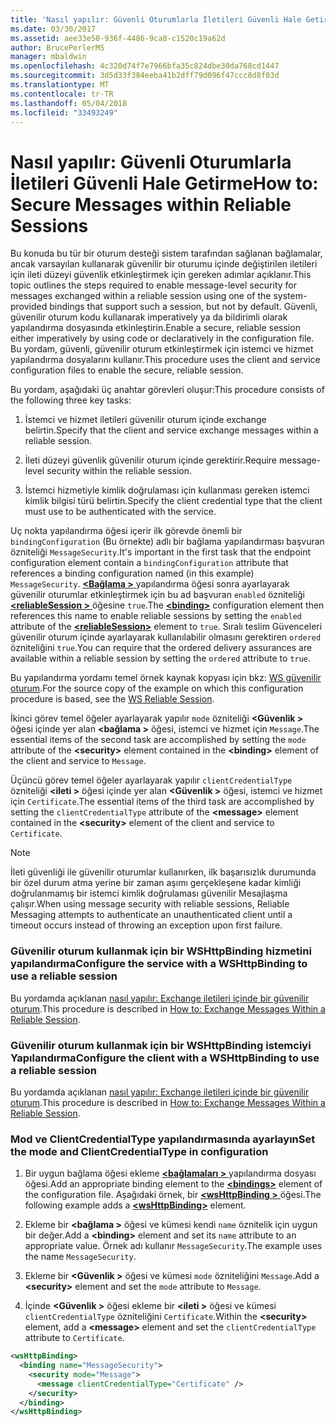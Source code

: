 ```yaml
---
title: 'Nasıl yapılır: Güvenli Oturumlarla İletileri Güvenli Hale Getirme'
ms.date: 03/30/2017
ms.assetid: aee33e50-936f-4486-9ca8-c1520c19a62d
author: BrucePerlerMS
manager: mbaldwin
ms.openlocfilehash: 4c320d74f7e7966bfa35c824dbe30da768cd1447
ms.sourcegitcommit: 3d5d33f384eeba41b2dff79d096f47ccc8d8f03d
ms.translationtype: MT
ms.contentlocale: tr-TR
ms.lasthandoff: 05/04/2018
ms.locfileid: "33493249"
---
```

# <a name="how-to-secure-messages-within-reliable-sessions"></a><span data-ttu-id="ad075-102">Nasıl yapılır: Güvenli Oturumlarla İletileri Güvenli Hale Getirme</span><span class="sxs-lookup"><span data-stu-id="ad075-102">How to: Secure Messages within Reliable Sessions</span></span>

<span data-ttu-id="ad075-103">Bu konuda bu tür bir oturum desteği sistem tarafından sağlanan bağlamalar, ancak varsayılan kullanarak güvenilir bir oturumu içinde değiştirilen iletileri için ileti düzeyi güvenlik etkinleştirmek için gereken adımlar açıklanır.</span><span class="sxs-lookup"><span data-stu-id="ad075-103">This topic outlines the steps required to enable message-level security for messages exchanged within a reliable session using one of the system-provided bindings that support such a session, but not by default.</span></span> <span data-ttu-id="ad075-104">Güvenli, güvenilir oturum kodu kullanarak imperatively ya da bildirimli olarak yapılandırma dosyasında etkinleştirin.</span><span class="sxs-lookup"><span data-stu-id="ad075-104">Enable a secure, reliable session either imperatively by using code or declaratively in the configuration file.</span></span> <span data-ttu-id="ad075-105">Bu yordam, güvenli, güvenilir oturum etkinleştirmek için istemci ve hizmet yapılandırma dosyalarını kullanır.</span><span class="sxs-lookup"><span data-stu-id="ad075-105">This procedure uses the client and service configuration files to enable the secure, reliable session.</span></span>

<span data-ttu-id="ad075-106">Bu yordam, aşağıdaki üç anahtar görevleri oluşur:</span><span class="sxs-lookup"><span data-stu-id="ad075-106">This procedure consists of the following three key tasks:</span></span>

1. <span data-ttu-id="ad075-107">İstemci ve hizmet iletileri güvenilir oturum içinde exchange belirtin.</span><span class="sxs-lookup"><span data-stu-id="ad075-107">Specify that the client and service exchange messages within a reliable session.</span></span>

1. <span data-ttu-id="ad075-108">İleti düzeyi güvenlik güvenilir oturum içinde gerektirir.</span><span class="sxs-lookup"><span data-stu-id="ad075-108">Require message-level security within the reliable session.</span></span>

1. <span data-ttu-id="ad075-109">İstemci hizmetiyle kimlik doğrulaması için kullanması gereken istemci kimlik bilgisi türü belirtin.</span><span class="sxs-lookup"><span data-stu-id="ad075-109">Specify the client credential type that the client must use to be authenticated with the service.</span></span>

<span data-ttu-id="ad075-110">Uç nokta yapılandırma öğesi içerir ilk görevde önemli bir `bindingConfiguration` (Bu örnekte) adlı bir bağlama yapılandırması başvuran özniteliği `MessageSecurity`.</span><span class="sxs-lookup"><span data-stu-id="ad075-110">It's important in the first task that the endpoint configuration element contain a `bindingConfiguration` attribute that references a binding configuration named (in this example) `MessageSecurity`.</span></span> <span data-ttu-id="ad075-111">[  **\<Bağlama >** ](../../../../docs/framework/misc/binding.md) yapılandırma öğesi sonra ayarlayarak güvenilir oturumlar etkinleştirmek için bu ad başvuran `enabled` özniteliği [  **\<reliableSession >** ](http://msdn.microsoft.com/library/9c93818a-7dfa-43d5-b3a1-1aafccf3a00b) öğesine `true`.</span><span class="sxs-lookup"><span data-stu-id="ad075-111">The [**\<binding>**](../../../../docs/framework/misc/binding.md) configuration element then references this name to enable reliable sessions by setting the `enabled` attribute of the [**\<reliableSession>**](http://msdn.microsoft.com/library/9c93818a-7dfa-43d5-b3a1-1aafccf3a00b) element to `true`.</span></span> <span data-ttu-id="ad075-112">Sıralı teslim Güvenceleri güvenilir oturum içinde ayarlayarak kullanılabilir olmasını gerektiren `ordered` özniteliğini `true`.</span><span class="sxs-lookup"><span data-stu-id="ad075-112">You can require that the ordered delivery assurances are available within a reliable session by setting the `ordered` attribute to `true`.</span></span>

<span data-ttu-id="ad075-113">Bu yapılandırma yordamı temel örnek kaynak kopyası için bkz: [WS güvenilir oturum](../../../../docs/framework/wcf/samples/ws-reliable-session.md).</span><span class="sxs-lookup"><span data-stu-id="ad075-113">For the source copy of the example on which this configuration procedure is based, see the [WS Reliable Session](../../../../docs/framework/wcf/samples/ws-reliable-session.md).</span></span>

<span data-ttu-id="ad075-114">İkinci görev temel öğeler ayarlayarak yapılır `mode` özniteliği  **\<Güvenlik >** öğesi içinde yer alan  **\<bağlama >** öğesi, istemci ve hizmet için `Message`.</span><span class="sxs-lookup"><span data-stu-id="ad075-114">The essential items of the second task are accomplished by setting the `mode` attribute of the **\<security>** element contained in the **\<binding>** element of the client and service to `Message`.</span></span>

<span data-ttu-id="ad075-115">Üçüncü görev temel öğeler ayarlayarak yapılır `clientCredentialType` özniteliği  **\<ileti >** öğesi içinde yer alan  **\<Güvenlik >** öğesi, istemci ve hizmet için `Certificate`.</span><span class="sxs-lookup"><span data-stu-id="ad075-115">The essential items of the third task are accomplished by setting the `clientCredentialType` attribute of the **\<message>** element contained in the **\<security>** element of the client and service to `Certificate`.</span></span>

> [!NOTE]
> <span data-ttu-id="ad075-116">İleti güvenliği ile güvenilir oturumlar kullanırken, ilk başarısızlık durumunda bir özel durum atma yerine bir zaman aşımı gerçekleşene kadar kimliği doğrulanmamış bir istemci kimlik doğrulaması güvenilir Mesajlaşma çalışır.</span><span class="sxs-lookup"><span data-stu-id="ad075-116">When using message security with reliable sessions, Reliable Messaging attempts to authenticate an unauthenticated client until a timeout occurs instead of throwing an exception upon first failure.</span></span>

### <a name="configure-the-service-with-a-wshttpbinding-to-use-a-reliable-session"></a><span data-ttu-id="ad075-117">Güvenilir oturum kullanmak için bir WSHttpBinding hizmetini yapılandırma</span><span class="sxs-lookup"><span data-stu-id="ad075-117">Configure the service with a WSHttpBinding to use a reliable session</span></span>

<span data-ttu-id="ad075-118">Bu yordamda açıklanan [nasıl yapılır: Exchange iletileri içinde bir güvenilir oturum](../../../../docs/framework/wcf/feature-details/how-to-exchange-messages-within-a-reliable-session.md).</span><span class="sxs-lookup"><span data-stu-id="ad075-118">This procedure is described in [How to: Exchange Messages Within a Reliable Session](../../../../docs/framework/wcf/feature-details/how-to-exchange-messages-within-a-reliable-session.md).</span></span>

### <a name="configure-the-client-with-a-wshttpbinding-to-use-a-reliable-session"></a><span data-ttu-id="ad075-119">Güvenilir oturum kullanmak için bir WSHttpBinding istemciyi Yapılandırma</span><span class="sxs-lookup"><span data-stu-id="ad075-119">Configure the client with a WSHttpBinding to use a reliable session</span></span>

<span data-ttu-id="ad075-120">Bu yordamda açıklanan [nasıl yapılır: Exchange iletileri içinde bir güvenilir oturum](../../../../docs/framework/wcf/feature-details/how-to-exchange-messages-within-a-reliable-session.md).</span><span class="sxs-lookup"><span data-stu-id="ad075-120">This procedure is described in [How to: Exchange Messages Within a Reliable Session](../../../../docs/framework/wcf/feature-details/how-to-exchange-messages-within-a-reliable-session.md).</span></span>

### <a name="set-the-mode-and-clientcredentialtype-in-configuration"></a><span data-ttu-id="ad075-121">Mod ve ClientCredentialType yapılandırmasında ayarlayın</span><span class="sxs-lookup"><span data-stu-id="ad075-121">Set the mode and ClientCredentialType in configuration</span></span>

1. <span data-ttu-id="ad075-122">Bir uygun bağlama öğesi ekleme [  **\<bağlamaları >** ](../../../../docs/framework/configure-apps/file-schema/wcf/bindings.md) yapılandırma dosyası öğesi.</span><span class="sxs-lookup"><span data-stu-id="ad075-122">Add an appropriate binding element to the [**\<bindings>**](../../../../docs/framework/configure-apps/file-schema/wcf/bindings.md) element of the configuration file.</span></span> <span data-ttu-id="ad075-123">Aşağıdaki örnek, bir [  **\<wsHttpBinding >** ](../../../../docs/framework/configure-apps/file-schema/wcf/wshttpbinding.md) öğesi.</span><span class="sxs-lookup"><span data-stu-id="ad075-123">The following example adds a [**\<wsHttpBinding>**](../../../../docs/framework/configure-apps/file-schema/wcf/wshttpbinding.md) element.</span></span>

1. <span data-ttu-id="ad075-124">Ekleme bir  **\<bağlama >** öğesi ve kümesi kendi `name` öznitelik için uygun bir değer.</span><span class="sxs-lookup"><span data-stu-id="ad075-124">Add a **\<binding>** element and set its `name` attribute to an appropriate value.</span></span> <span data-ttu-id="ad075-125">Örnek adı kullanır `MessageSecurity`.</span><span class="sxs-lookup"><span data-stu-id="ad075-125">The example uses the name `MessageSecurity`.</span></span>

1. <span data-ttu-id="ad075-126">Ekleme bir  **\<Güvenlik >** öğesi ve kümesi `mode` özniteliğini `Message`.</span><span class="sxs-lookup"><span data-stu-id="ad075-126">Add a **\<security>** element and set the `mode` attribute to `Message`.</span></span>

1. <span data-ttu-id="ad075-127">İçinde  **\<Güvenlik >** öğesi ekleme bir  **\<ileti >** öğesi ve kümesi `clientCredentialType` özniteliğini `Certificate`.</span><span class="sxs-lookup"><span data-stu-id="ad075-127">Within the **\<security>** element, add a **\<message>** element and set the `clientCredentialType` attribute to `Certificate`.</span></span>

```xml
<wsHttpBinding>
  <binding name="MessageSecurity">
    <security mode="Message">
      <message clientCredentialType="Certificate" />
    </security>
  </binding>
</wsHttpBinding>
```
